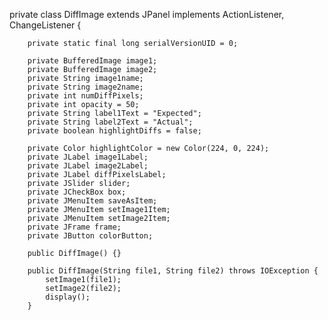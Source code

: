 private class DiffImage extends JPanel implements ActionListener, ChangeListener {

        private static final long serialVersionUID = 0;
        
        private BufferedImage image1;
        private BufferedImage image2;
        private String image1name;
        private String image2name;
        private int numDiffPixels;
        private int opacity = 50;
        private String label1Text = "Expected";
        private String label2Text = "Actual";
        private boolean highlightDiffs = false;
        
        private Color highlightColor = new Color(224, 0, 224);
        private JLabel image1Label;
        private JLabel image2Label;
        private JLabel diffPixelsLabel;
        private JSlider slider;
        private JCheckBox box;
        private JMenuItem saveAsItem;
        private JMenuItem setImage1Item;
        private JMenuItem setImage2Item;
        private JFrame frame;
        private JButton colorButton;
        
        public DiffImage() {}
        
        public DiffImage(String file1, String file2) throws IOException {
            setImage1(file1);
            setImage2(file2);
            display();
        }
